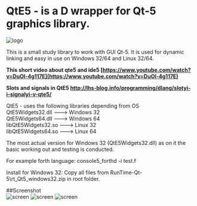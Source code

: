 # QtE5 - is a D wrapper for Qt-5 graphics library.

![logo](https://github.com/MGWL/QtE5/blob/master/ICONS/qte5.png)

This is a small study library to work with GUI Qt-5.
It is used for dynamic linking and easy in use on Windows 32/64 and Linux 32/64.

**This short video about qte5 and ide5 [https://www.youtube.com/watch?v=DuOl-4g117E](https://www.youtube.com/watch?v=DuOl-4g117E)**

**Slots and signals in QtE5 http://lhs-blog.info/programming/dlang/slotyi-i-signalyi-v-qte5/**

QtE5 - uses the following libraries depending from OS<br>
    QtE5Widgets32.dll     --->  Windows 32<br>
    QtE5Widgets64.dll     --->  Windows 64<br>
    libQtE5Widgets32.so   --->  Linux   32<br>
    libQtE5Widgets64.so   --->  Linux   64<br>
<p>The most actual version for Windows 32 (QtE5Widgets32.dll) as on it the basic working out and testing is conducted.</p>    

For example forth language:
    console5_forthd -i test.f

Install for Windows 32:
    Copy all files from RunTime-Qt-5\rt_Qt5_windows32.zip in root folder. 
    
##Screenshot    
![screen](https://pp.vk.me/c631922/v631922885/34712/PdhAoT0u4hk.jpg)
![screen](https://pp.vk.me/c604527/v604527885/18d7e/Jjom-jl3uVQ.jpg)
![screen](https://pp.vk.me/c631825/v631825885/4252c/5xmIehp5WI0.jpg)
